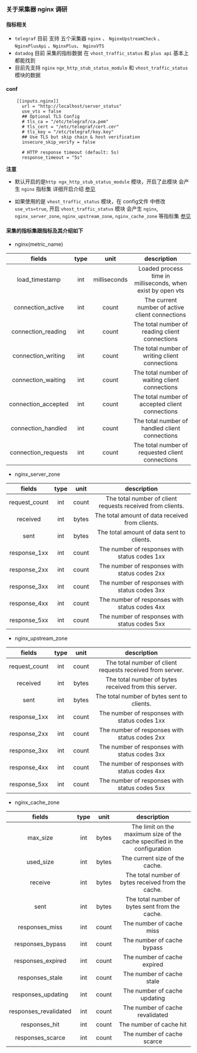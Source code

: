 ### 关于采集器 nginx 调研

#### 指标相关
   - `telegraf` 目前 支持 五个采集器 `nginx` 、 `NginxUpstreamCheck` 、 `NginxPlusApi` 、`NginxPlus`、 `NginxVTS`
   - `datadog` 目前 采集的指标数据 在 `vhost_traffic_status` 和 `plus api` 基本上都能找到
   - 目前先支持 `nginx`  `ngx_http_stub_status_module` 和 `vhost_traffic_status` 模块的数据
    
 
#### conf

```
    [[inputs.nginx]]
      url = "http://localhost/server_status"
      use_vts = false
      ## Optional TLS Config
      # tls_ca = "/etc/telegraf/ca.pem"
      # tls_cert = "/etc/telegraf/cert.cer"
      # tls_key = "/etc/telegraf/key.key"
      ## Use TLS but skip chain & host verification
      insecure_skip_verify = false
    
      # HTTP response timeout (default: 5s)
      response_timeout = "5s"
```

**注意**

 - 默认开启的是`http ngx_http_stub_status_module` 模块，开启了此模块 会产生 `nginx` 指标集 详细开启介绍 [参见](http://nginx.org/en/docs/http/ngx_http_stub_status_module.html)
 
 - 如果使用的是 `vhost_traffic_status` 模块，在 config文件 中修改 `use_vts=true`, 开启 `vhost_traffic_status` 模块 会产生  `nginx`, `nginx_server_zone`, `nginx_upstream_zone`, `nginx_cache_zone` 等指标集  [参见](https://github.com/vozlt/nginx-module-vts#synopsis)
<!--  - 开启 `ngx_http_api_module` 模块 [参见](http://nginx.org/en/docs/http/ngx_http_api_module.html) --->
 


#### 采集的指标集跟指标及其介绍如下

  - nginx(metric_name)
  
  | fields        | type   | unit     |description |  
  | :----:        | :----: | :----:   |  :----: | 
  |   load_timestamp      |   int  |   milliseconds  | Loaded process time in milliseconds, when exist by open vts | 
  |   connection_active      |   int  |   count  | The current number of active client connections | 
  |   connection_reading     |   int  |   count  | The total  number of reading client connections | 
  |   connection_writing     |   int  |   count  | The total  number of writing client connections | 
  |   connection_waiting     |   int  |   count  | The total  number of waiting client connections | 
  |   connection_accepted    |   int  |   count  | The total  number of accepted client connections | 
  |   connection_handled     |   int  |   count  | The total  number of handled client connections | 
  |   connection_requests    |   int  |   count  | The total  number of requested client connections | 

    
  
  - nginx_server_zone

  | fields        | type   | unit     |description |  
  | :----:        | :----: | :----:   |  :----: |
  | request_count | int| count        | The total number of client requests received from clients. | 
  | received      | int| bytes        | The total amount of data received from clients. | 
  | sent          | int| bytes        | The total amount of data sent to clients. | 
  | response_1xx  | int| count        |The number of responses with status codes 1xx | 
  | response_2xx  | int| count        |The number of responses with status codes 2xx | 
  | response_3xx  | int| count        |The number of responses with status codes 3xx | 
  | response_4xx  | int| count        |The number of responses with status codes 4xx | 
  | response_5xx  | int| count        |  The number of responses with status codes 5xx | 

  -  nginx_upstream_zone
   
  | fields          | type   | unit     |description |   
  | :----:          | :----: | :----:   |  :----: |
  |   request_count | int| count       | The total number of client requests received from server. | 
  |   received      | int| bytes   | The total number of bytes received from this server. | 
  |   sent          | int| bytes   | The total number of bytes sent to clients. | 
  |   response_1xx  | int| count   | The number of responses with status codes 1xx | 
  |   response_2xx  | int| count   | The number of responses with status codes 2xx | 
  |   response_3xx  | int| count   | The number of responses with status codes 3xx | 
  |   response_4xx  | int| count   | The number of responses with status codes 4xx | 
  |   response_5xx  | int| count   | The number of responses with status codes 5xx | 
  
   -  nginx_cache_zone
         
 | fields          | type   | unit     |description |   
 | :----:          | :----: | :----:   |  :----: |
 |   max_size              | int| bytes | The limit on the maximum size of the cache specified in the configuration | 
 |   used_size             | int| bytes | The current size of the cache. | 
 |   receive               | int| bytes | The total number of bytes received from the cache. | 
 |   sent                  | int| bytes | The total number of bytes sent from the cache. | 
 |   responses_miss        | int| count | The number of cache miss | 
 |   responses_bypass      | int| count | The number of cache bypass | 
 |   responses_expired     | int| count | The number of cache expired | 
 |   responses_stale       | int| count | The number of cache stale | 
 |   responses_updating    | int| count | The number of cache updating | 
 |   responses_revalidated | int| count | The number of cache revalidated | 
 |   responses_hit         | int| count | The number of cache hit | 
 |   responses_scarce      | int| count | The number of cache scarce | 
 
 
 
<!-- 
  
     
     
   -  nginx_plus_api_processes
   
  | fields          | type   | unit     |description |   
  | :----:          | :----: | :----:   |  :----: |
  |   respawned     | int| count |    The total number of abnormally terminated and respawned child processes | 
       
   - nginx_plus_api_connections
   
  | fields          | type   | unit     |description |   
  | :----:          | :----: | :----:   |  :----: | 
  |   accepted      | int| count |  The total number of accepted client connections. | 
  |   dropped       | int| count |  The total number of dropped client connections. | 
  |   active        | int| count |  The current number of active client connections. | 
  |   idle          | int| count |  The current number of idle client connections. | 
          
   -  nginx_plus_api_ssl
   
  | fields          | type   | unit     |description |    
  | :----:          | :----: | :----:   |  :----: |  
  |   handshakes        | int| count | The total number of successful SSL handshakes | 
  |   handshakes_failed | int| count | The total number of failed SSL handshakes. | 
  |   session_reuses    | int| count | The total number of session reuses during SSL handshake. | 
     
   - nginx_plus_api_http_requests
      
  | fields          | type   | unit     |description |   
  | :----:          | :----: | :----:   |  :----: |  
  |   total     | int| count |    The total number of client requests. | 
  |   current   | int| count |    The current number of client requests. | 
   
   
   - nginx_plus_api_http_server_zones
         
  | fields          | type   | unit     |description |   
  | :----:          | :----: | :----:   |  :----: | 
  |   processing         | int| count         | The number of client requests that are currently being processed. | 
  |   requests           | int| count         | The total number of client requests received from clients. | 
  |   received           | int| byte          | The total amount of data received from clients. | 
  |   sent               | int| byte          | The total amount of data sent to clients. | 
  |   discarded          | int| count          | The total number of requests completed without sending a response. | 
  |   responses_1xx      | int| count         | The number of responses with 1xx status code. | 
  |   responses_2xx      | int| count         | The number of responses with 2xx status code.| 
  |   responses_3xx      | int| count         | The number of responses with 3xx status code. | 
  |   responses_4xx      | int| count         | The number of responses with 4xx status code. | 
  |   responses_5xx      | int| count         | The number of responses with 5xx status code. | 
  |   responses_totle    | int| count         | The total number of responses sent to clients. | 

   - nginx_plus_api_http_upstream_peers
   
  | fields          | type   | unit     |description |   
  | :----:          | :----: | :----:   |  :----: |  
  |   received      | int| bytes  | The total amount of data received from this server. | 
  |   requests      | int| count | The total number of client requests forwarded to this server. | 
  |   unavail       | int| count | How many times the server became unavailable for client requests (state "unavail") due to the number of unsuccessful attempts reaching the max_fails threshold. | 
  |   active        | int| count| The current number of active connections. | 
  |   backup        | int| count| A boolean value indicating whether the server is a backup server. | 
  |   downstart     | int| seconds   | The time (since Epoch) when the server became "unavail" or "unhealthy". | 
  |   downtime      | int| seconds  | Total time the server was in the "unavail" and "unhealthy" states. | 
  |   fails         | int| count   | The total number of unsuccessful attempts to communicate with the server. | 
  |   weight        | float | _  | Weight of the server. | 
  |   healthchecks_checks   | int| count     | The total number of health check requests made. | 
  |   healthchecks_fails    | int| count    | The number of failed health checks. | 
  |   healthchecks_last_passed  |bool|  _    | Boolean indicating if the last health check request was successful and passed tests. | 
  |   healthchecks_unhealthy    |int| time    | ow many times the server became unhealthy (state "unhealthy"). | 
  |   responses_1xx       | int| count  | The number of responses with 1xx status code. | 
  |   responses_2xx       | int| count  | The number of responses with 2xx status code.| 
  |   responses_3xx       | int| count  | The number of responses with 3xx status code. | 
  |   responses_4xx       | int| count  | The number of responses with 4xx status code. | 
  |   responses_5xx        | int| count | The number of responses with 5xx status code. | 
  |   responses_totle      | int| count   | The total number of responses obtained from this server. | 
  
-->